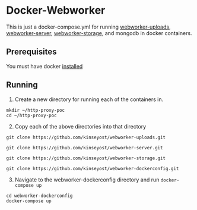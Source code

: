 # Docker-Webworker
This is just a docker-compose.yml for running [webworker-uploads](https://github.com/kinseyost/webworker-uploads),
[webworker-server](https://github.com/kinseyost/webworker-server), 
[webworker-storage](https://github.com/kinseyost/webworker-storage), and mongodb in docker containers.

## Prerequisites
You must have docker [installed](https://docs.docker.com/engine/installation/)

## Running
1. Create a new directory for running each of the containers in.
```
mkdir ~/http-proxy-poc
cd ~/http-proxy-poc
```
2. Copy each of the above directories into that directory
```
git clone https://github.com/kinseyost/webworker-uploads.git
```
```
git clone https://github.com/kinseyost/webworker-server.git
```
```
git clone https://github.com/kinseyost/webworker-storage.git
```
```
git clone https://github.com/kinseyost/webworker-dockerconfig.git
```
3. Navigate to the webworker-dockerconfig directory and run `docker-compose up`
```
cd webworker-dockerconfig
docker-compose up
```
